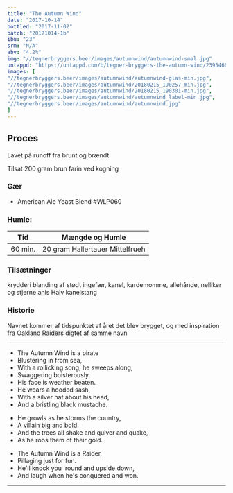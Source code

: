 ```yaml
---
title: "The Autumn Wind"
date: "2017-10-14"
bottled: "2017-11-02"
batch: "20171014-1b"
ibu: "23"
srm: "N/A"
abv: "4.2%"
img: "//tegnerbryggers.beer/images/autumnwind/autumnwind-smal.jpg"
untappd: "https://untappd.com/b/tegner-bryggers-the-autumn-wind/2395468"
images: [
"//tegnerbryggers.beer/images/autumnwind/autumnwind-glas-min.jpg",
"//tegnerbryggers.beer/images/autumnwind/20180215_190257-min.jpg",
"//tegnerbryggers.beer/images/autumnwind/20180215_190301-min.jpg",
"//tegnerbryggers.beer/images/autumnwind/autumnwind_label-min.jpg",
"//tegnerbryggers.beer/images/autumnwind/autumnwind.jpg"
]
---
```


## Proces

Lavet på runoff fra brunt og brændt

Tilsat 200 gram brun farin ved kogning

### Gær

* American Ale Yeast Blend #WLP060

### Humle:

| Tid     | Mængde og Humle                 |
| ------- | ------------------------------- |
| 60 min. | 20 gram Hallertauer Mittelfrueh |

### Tilsætninger

krydderi blanding af stødt ingefær, kanel, kardemomme, allehånde, nelliker og stjerne anis
Halv kanelstang

### Historie

Navnet kommer af tidspunktet af året det blev brygget, og med inspiration fra Oakland Raiders digtet af samme navn

---

* The Autumn Wind is a pirate
* Blustering in from sea,
* With a rollicking song, he sweeps along,
* Swaggering boisterously.
* His face is weather beaten.
* He wears a hooded sash,
* With a silver hat about his head,
* And a bristling black mustache.

- He growls as he storms the country,
- A villain big and bold.
- And the trees all shake and quiver and quake,
- As he robs them of their gold.

* The Autumn Wind is a Raider,
* Pillaging just for fun.
* He'll knock you 'round and upside down,
* And laugh when he's conquered and won.

---
